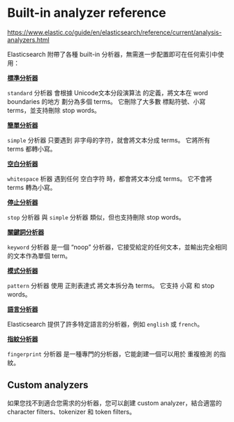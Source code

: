 # Built-in analyzer reference

https://www.elastic.co/guide/en/elasticsearch/reference/current/analysis-analyzers.html

Elasticsearch 附帶了各種 built-in 分析器，無需進一步配置即可在任何索引中使用：

[__標準分析器__](https://www.elastic.co/guide/en/elasticsearch/reference/current/analysis-standard-analyzer.html)

`standard` 分析器 會根據 Unicode文本分段演算法 的定義，將文本在 word boundaries 的地方 劃分為多個 terms。
它刪除了大多數 標點符號、小寫 terms，並支持刪除 stop words。

[__簡單分析器__](https://www.elastic.co/guide/en/elasticsearch/reference/current/analysis-simple-analyzer.html)

`simple` 分析器 只要遇到 非字母的字符，就會將文本分成 terms。 它將所有 terms 都轉小寫。

[__空白分析器__](https://www.elastic.co/guide/en/elasticsearch/reference/current/analysis-whitespace-analyzer.html)

`whitespace` 析器 遇到任何 空白字符 時，都會將文本分成 terms。 它不會將 terms 轉為小寫。

[__停止分析器__](https://www.elastic.co/guide/en/elasticsearch/reference/current/analysis-stop-analyzer.html)

`stop` 分析器 與 `simple` 分析器 類似，但也支持刪除 stop words。

[__關鍵詞分析器__](https://www.elastic.co/guide/en/elasticsearch/reference/current/analysis-keyword-analyzer.html)

`keyword` 分析器 是一個 “noop” 分析器，它接受給定的任何文本，並輸出完全相同的文本作為單個 term。

[__模式分析器__](https://www.elastic.co/guide/en/elasticsearch/reference/current/analysis-pattern-analyzer.html)

`pattern` 分析器 使用 正則表達式 將文本拆分為 terms。 它支持 小寫 和 stop words。

[__語言分析器__](https://www.elastic.co/guide/en/elasticsearch/reference/current/analysis-lang-analyzer.html)

Elasticsearch 提供了許多特定語言的分析器，例如 `english` 或 `french`。

[__指紋分析器__](https://www.elastic.co/guide/en/elasticsearch/reference/current/analysis-fingerprint-analyzer.html)

`fingerprint` 分析器 是一種專門的分析器，它能創建一個可以用於 重複檢測 的指紋。

## Custom analyzers

如果您找不到適合您需求的分析器，您可以創建 custom analyzer，結合適當的 character filters、tokenizer 和 token filters。
